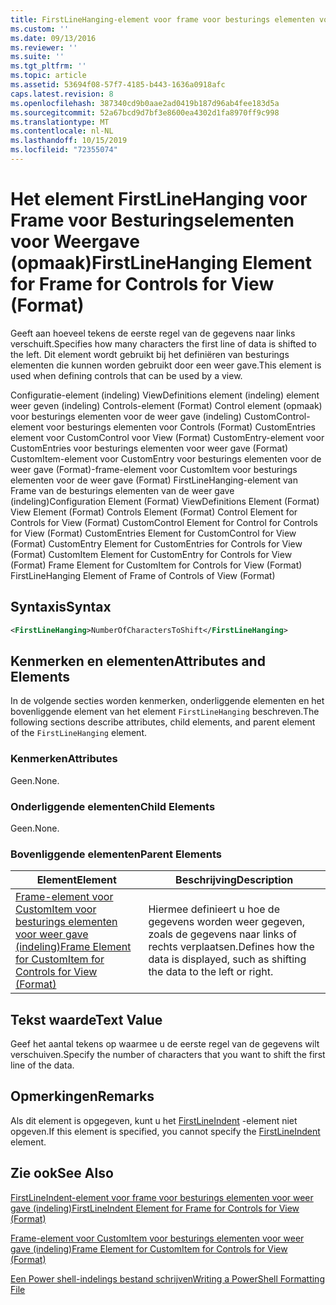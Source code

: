 ```yaml
---
title: FirstLineHanging-element voor frame voor besturings elementen voor weer gave (indeling) | Microsoft Docs
ms.custom: ''
ms.date: 09/13/2016
ms.reviewer: ''
ms.suite: ''
ms.tgt_pltfrm: ''
ms.topic: article
ms.assetid: 53694f08-57f7-4185-b443-1636a0918afc
caps.latest.revision: 8
ms.openlocfilehash: 387340cd9b0aae2ad0419b187d96ab4fee183d5a
ms.sourcegitcommit: 52a67bcd9d7bf3e8600ea4302d1fa8970ff9c998
ms.translationtype: MT
ms.contentlocale: nl-NL
ms.lasthandoff: 10/15/2019
ms.locfileid: "72355074"
---
```

# <a name="firstlinehanging-element-for-frame-for-controls-for-view-format"></a><span data-ttu-id="16b69-102">Het element FirstLineHanging voor Frame voor Besturingselementen voor Weergave (opmaak)</span><span class="sxs-lookup"><span data-stu-id="16b69-102">FirstLineHanging Element for Frame for Controls for View (Format)</span></span>

<span data-ttu-id="16b69-103">Geeft aan hoeveel tekens de eerste regel van de gegevens naar links verschuift.</span><span class="sxs-lookup"><span data-stu-id="16b69-103">Specifies how many characters the first line of data is shifted to the left.</span></span> <span data-ttu-id="16b69-104">Dit element wordt gebruikt bij het definiëren van besturings elementen die kunnen worden gebruikt door een weer gave.</span><span class="sxs-lookup"><span data-stu-id="16b69-104">This element is used when defining controls that can be used by a view.</span></span>

<span data-ttu-id="16b69-105">Configuratie-element (indeling) ViewDefinitions element (indeling) element weer geven (indeling) Controls-element (Format) Control element (opmaak) voor besturings elementen voor de weer gave (indeling) CustomControl-element voor besturings elementen voor Controls (Format) CustomEntries element voor CustomControl voor View (Format) CustomEntry-element voor CustomEntries voor besturings elementen voor weer gave (Format) CustomItem-element voor CustomEntry voor besturings elementen voor de weer gave (Format)-frame-element voor CustomItem voor besturings elementen voor de weer gave (Format) FirstLineHanging-element van Frame van de besturings elementen van de weer gave (indeling)</span><span class="sxs-lookup"><span data-stu-id="16b69-105">Configuration Element (Format) ViewDefinitions Element (Format) View Element (Format) Controls Element (Format) Control Element for Controls for View (Format) CustomControl Element for Control for Controls for View (Format) CustomEntries Element for CustomControl for View (Format) CustomEntry Element for CustomEntries for Controls for View (Format) CustomItem Element for CustomEntry for Controls for View (Format) Frame Element for CustomItem for Controls for View (Format) FirstLineHanging Element of Frame of Controls of View (Format)</span></span>

## <a name="syntax"></a><span data-ttu-id="16b69-106">Syntaxis</span><span class="sxs-lookup"><span data-stu-id="16b69-106">Syntax</span></span>

```xml
<FirstLineHanging>NumberOfCharactersToShift</FirstLineHanging>
```

## <a name="attributes-and-elements"></a><span data-ttu-id="16b69-107">Kenmerken en elementen</span><span class="sxs-lookup"><span data-stu-id="16b69-107">Attributes and Elements</span></span>

<span data-ttu-id="16b69-108">In de volgende secties worden kenmerken, onderliggende elementen en het bovenliggende element van het element `FirstLineHanging` beschreven.</span><span class="sxs-lookup"><span data-stu-id="16b69-108">The following sections describe attributes, child elements, and parent element of the `FirstLineHanging` element.</span></span>

### <a name="attributes"></a><span data-ttu-id="16b69-109">Kenmerken</span><span class="sxs-lookup"><span data-stu-id="16b69-109">Attributes</span></span>

<span data-ttu-id="16b69-110">Geen.</span><span class="sxs-lookup"><span data-stu-id="16b69-110">None.</span></span>

### <a name="child-elements"></a><span data-ttu-id="16b69-111">Onderliggende elementen</span><span class="sxs-lookup"><span data-stu-id="16b69-111">Child Elements</span></span>

<span data-ttu-id="16b69-112">Geen.</span><span class="sxs-lookup"><span data-stu-id="16b69-112">None.</span></span>

### <a name="parent-elements"></a><span data-ttu-id="16b69-113">Bovenliggende elementen</span><span class="sxs-lookup"><span data-stu-id="16b69-113">Parent Elements</span></span>

|<span data-ttu-id="16b69-114">Element</span><span class="sxs-lookup"><span data-stu-id="16b69-114">Element</span></span>|<span data-ttu-id="16b69-115">Beschrijving</span><span class="sxs-lookup"><span data-stu-id="16b69-115">Description</span></span>|
|-------------|-----------------|
|[<span data-ttu-id="16b69-116">Frame-element voor CustomItem voor besturings elementen voor weer gave (indeling)</span><span class="sxs-lookup"><span data-stu-id="16b69-116">Frame Element for CustomItem for Controls for View (Format)</span></span>](./frame-element-for-customitem-for-controls-for-view-format.md)|<span data-ttu-id="16b69-117">Hiermee definieert u hoe de gegevens worden weer gegeven, zoals de gegevens naar links of rechts verplaatsen.</span><span class="sxs-lookup"><span data-stu-id="16b69-117">Defines how the data is displayed, such as shifting the data to the left or right.</span></span>|

## <a name="text-value"></a><span data-ttu-id="16b69-118">Tekst waarde</span><span class="sxs-lookup"><span data-stu-id="16b69-118">Text Value</span></span>

<span data-ttu-id="16b69-119">Geef het aantal tekens op waarmee u de eerste regel van de gegevens wilt verschuiven.</span><span class="sxs-lookup"><span data-stu-id="16b69-119">Specify the number of characters that you want to shift the first line of the data.</span></span>

## <a name="remarks"></a><span data-ttu-id="16b69-120">Opmerkingen</span><span class="sxs-lookup"><span data-stu-id="16b69-120">Remarks</span></span>

<span data-ttu-id="16b69-121">Als dit element is opgegeven, kunt u het [FirstLineIndent](./firstlineindent-element-for-frame-for-controls-for-view-format.md) -element niet opgeven.</span><span class="sxs-lookup"><span data-stu-id="16b69-121">If this element is specified, you cannot specify the [FirstLineIndent](./firstlineindent-element-for-frame-for-controls-for-view-format.md) element.</span></span>

## <a name="see-also"></a><span data-ttu-id="16b69-122">Zie ook</span><span class="sxs-lookup"><span data-stu-id="16b69-122">See Also</span></span>

[<span data-ttu-id="16b69-123">FirstLineIndent-element voor frame voor besturings elementen voor weer gave (indeling)</span><span class="sxs-lookup"><span data-stu-id="16b69-123">FirstLineIndent Element for Frame for Controls for View (Format)</span></span>](./firstlineindent-element-for-frame-for-controls-for-view-format.md)

[<span data-ttu-id="16b69-124">Frame-element voor CustomItem voor besturings elementen voor weer gave (indeling)</span><span class="sxs-lookup"><span data-stu-id="16b69-124">Frame Element for CustomItem for Controls for View (Format)</span></span>](./frame-element-for-customitem-for-controls-for-view-format.md)

[<span data-ttu-id="16b69-125">Een Power shell-indelings bestand schrijven</span><span class="sxs-lookup"><span data-stu-id="16b69-125">Writing a PowerShell Formatting File</span></span>](./writing-a-powershell-formatting-file.md)
